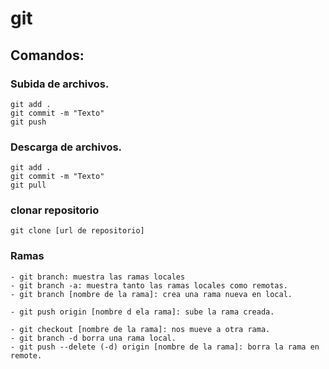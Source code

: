 # git

## Comandos: 

### Subida de archivos. 

```
git add .
git commit -m "Texto"
git push
```

### Descarga de archivos.

```
git add .
git commit -m "Texto"
git pull
```

### clonar repositorio


```
git clone [url de repositorio]
```

### Ramas

```
- git branch: muestra las ramas locales
- git branch -a: muestra tanto las ramas locales como remotas. 
- git branch [nombre de la rama]: crea una rama nueva en local. 

- git push origin [nombre d ela rama]: sube la rama creada.

- git checkout [nombre de la rama]: nos mueve a otra rama.
- git branch -d borra una rama local. 
- git push --delete (-d) origin [nombre de la rama]: borra la rama en remote. 
```
